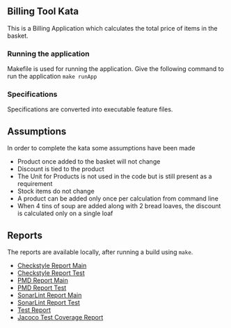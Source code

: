 ## Billing Tool Kata
This is a Billing Application which calculates the total price of items in the basket.

### Running the application
Makefile is used for running the application. Give the following command to run the application `make runApp`

### Specifications
Specifications are converted into executable feature files.

## Assumptions
In order to complete the kata some assumptions have been made
* Product once added to the basket will not change
* Discount is tied to the product
* The Unit for Products is not used in the code but is still present as a requirement
* Stock items do not change
* A product can be added only once per calculation from command line
* When 4 tins of soup are added along with 2 bread loaves, the discount is calculated only on a single loaf

## Reports
The reports are available locally, after running a build using `make`.

* [Checkstyle Report Main](build/reports/checkstyle/checkstyleMain/report.html)
* [Checkstyle Report Test](build/reports/checkstyle/checkstyleTest/report.html)
* [PMD Report Main](build/reports/pmd/pmdMain/report.html)
* [PMD Report Test](build/reports/pmd/pmdTest/report.html)
* [SonarLint Report Main](build/reports/sonarlint/sonarlintMain/report.html)
* [SonarLint Report Test](build/reports/sonarlint/sonarlintTest/report.html)
* [Test Report](build/reports/test/test/html/index.html)
* [Jacoco Test Coverage Report](build/reports/jacoco/test/html/index.html)

